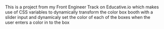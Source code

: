 This is a project from my Front Engineer Track on Educative.io which makes use of CSS variables to dynamically transform the color box booth with a slider input and dynamicaly set the color of each of the boxes when the user enters a color in to the box
